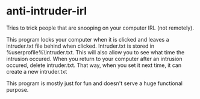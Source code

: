 # anti-intruder-irl
Tries to trick people that are snooping on your computer IRL (not remotely).

This program locks your computer when it is clicked and leaves a intruder.txt file behind when clicked. Intruder.txt is stored in %userprofile%\intruder.txt. This will also allow you to see what time the intrusion occured. When you return to your computer after an intrusion occured, delete intruder.txt. That way, when you set it next time, it can create a new intruder.txt  
  
This program is mostly just for fun and doesn't serve a huge functional purpose.
